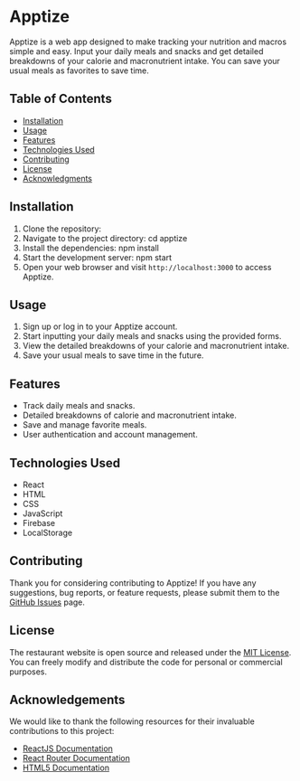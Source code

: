 # Apptize

Apptize is a web app designed to make tracking your nutrition and macros simple and easy. Input your daily meals and snacks and get detailed breakdowns of your calorie and macronutrient intake. You can save your usual meals as favorites to save time.

## Table of Contents

- [Installation](#installation)
- [Usage](#usage)
- [Features](#features)
- [Technologies Used](#technologies-used)
- [Contributing](#contributing)
- [License](#license)
- [Acknowledgments](#acknowledgments)

## Installation

1. Clone the repository:
2. Navigate to the project directory: cd apptize
3. Install the dependencies: npm install
4. Start the development server: npm start
5. Open your web browser and visit `http://localhost:3000` to access Apptize.

## Usage

1. Sign up or log in to your Apptize account.
2. Start inputting your daily meals and snacks using the provided forms.
3. View the detailed breakdowns of your calorie and macronutrient intake.
4. Save your usual meals to save time in the future.

## Features

- Track daily meals and snacks.
- Detailed breakdowns of calorie and macronutrient intake.
- Save and manage favorite meals.
- User authentication and account management.

## Technologies Used

- React
- HTML
- CSS
- JavaScript
- Firebase
- LocalStorage

## Contributing

Thank you for considering contributing to Apptize! If you have any suggestions, bug reports, or feature requests, please submit them to the [GitHub Issues](https://github.com/your-username/apptize/issues) page.

## License

The restaurant website is open source and released under the [MIT License](LICENSE). You can freely modify and distribute the code for personal or commercial purposes.

## Acknowledgements

We would like to thank the following resources for their invaluable contributions to this project:

- [ReactJS Documentation](https://reactjs.org/docs)
- [React Router Documentation](https://reactrouter.com)
- [HTML5 Documentation](https://developer.mozilla.org/en-US/docs/Web/HTML)
